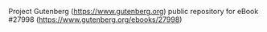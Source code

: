 Project Gutenberg (https://www.gutenberg.org) public repository for eBook #27998 (https://www.gutenberg.org/ebooks/27998)
